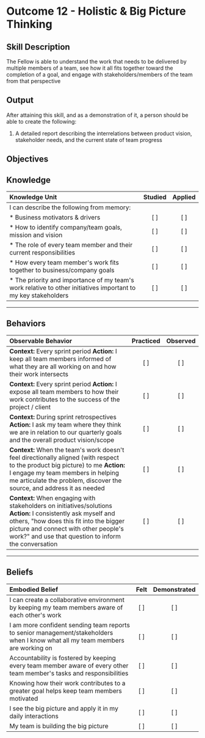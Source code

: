 # Outcome 12 - Holistic & Big Picture Thinking

**Skill Description**
----------
The Fellow is able to understand the work that needs to be delivered by multiple members of a team, see how it all fits together toward the completion of a goal, and engage with stakeholders/members of the team from that perspective

**Output**
----------
After attaining this skill, and as a demonstration of it, a person should be able to create the following:

1. A detailed report describing the interrelations between product vision, stakeholder needs, and the current state of team progress


**Objectives**
----------
## **Knowledge**


| Knowledge Unit   |      Studied      | Applied |
|:-------------|:------------------:|:--------:|
| I can describe the following from memory: | | |
| * Business motivators & drivers | [ ] | [ ]  |
| * How to identify company/team goals, mission and vision     | [ ] | [ ]  |
| * The role of every team member and their current responsibilities    | [ ] | [ ]  |
| * How every team member's work fits together to business/company goals    | [ ] | [ ]  |
| * The priority and importance of my team's work relative to other initiatives important to my key stakeholders    | [ ] | [ ]  |


----------


## **Behaviors**

| Observable Behavior   |      Practiced      | Observed |
|:-------------|:------------------:|:--------:|
| **Context:** Every sprint period **Action:** I keep all team members informed of what they are all working on and how their work intersects | [ ] | [ ]  |
| **Context:** Every sprint period **Action:** I expose all team members to how their work contributes to the success of the project / client | [ ] | [ ]  |
| **Context:** During sprint retrospectives **Action:** I ask my team where they think we are in relation to our quarterly goals and the overall product vision/scope | [ ] | [ ]  |
| **Context:** When the team's work doesn't feel directionally aligned (with respect to the product big picture) to me **Action:** I engage my team members in helping me articulate the problem, discover the source, and address it as needed | [ ] | [ ]  |
| **Context:** When engaging with stakeholders on initiatives/solutions **Action:** I consistently ask myself and others, "how does this fit into the bigger picture and connect with other people's work?" and use that question to inform the conversation | [ ] | [ ]  |

----------


## **Beliefs**


| Embodied Belief   |      Felt      | Demonstrated |
|:-------------|:------------------:|:--------:|
| I can create a collaborative environment by keeping my team members aware of each other's work | [ ] | [ ]  |
| I am more confident sending team reports to senior management/stakeholders when I know what all my team members are working on | [ ] | [ ]  |
| Accountability is fostered by keeping every team member aware of every other team member's tasks and responsibilities | [ ] | [ ]  |
| Knowing how their work contributes to a greater goal helps keep team members motivated | [ ] | [ ]  |
| I see the big picture and apply it in my daily interactions | [ ] | [ ]  |
| My team is building the big picture | [ ] | [ ]  |



